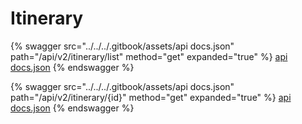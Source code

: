 # Itinerary

{% swagger src="../../../.gitbook/assets/api docs.json" path="/api/v2/itinerary/list" method="get" expanded="true" %}
[api docs.json](<../../../.gitbook/assets/api docs.json>)
{% endswagger %}

{% swagger src="../../../.gitbook/assets/api docs.json" path="/api/v2/itinerary/{id}" method="get" expanded="true" %}
[api docs.json](<../../../.gitbook/assets/api docs.json>)
{% endswagger %}
